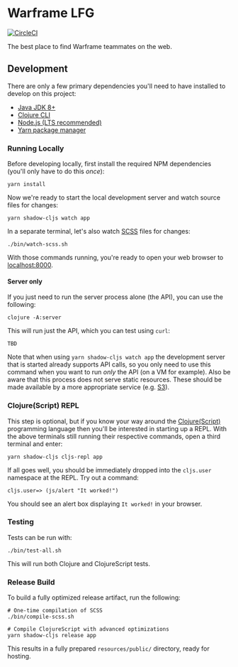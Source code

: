 # Warframe LFG
[![CircleCI](https://circleci.com/gh/cjsauer/warframe-lfg.svg?style=svg)](https://circleci.com/gh/cjsauer/warframe-lfg)

The best place to find Warframe teammates on the web.

## Development

There are only a few primary dependencies you'll need to have installed to develop
on this project:

- [Java JDK 8+][1]
- [Clojure CLI][8]
- [Node.js (LTS recommended)][2]
- [Yarn package manager][3]

### Running Locally

Before developing locally, first install the required NPM dependencies
(you'll only have to do this _once_):

```
yarn install
```

Now we're ready to start the local development server and watch source files
for changes:

```
yarn shadow-cljs watch app
```

In a separate terminal, let's also watch [SCSS][5] files for changes:

```
./bin/watch-scss.sh
```

With those commands running, you're ready to open your web browser to
[localhost:8000][4].

#### Server only

If you just need to run the server process alone (the API), you can use
the following:

```
clojure -A:server
```

This will run just the API, which you can test using `curl`:

```
TBD
```

Note that when using `yarn shadow-cljs watch app` the development server that is
started already supports API calls, so you only need to use this command when
you want to run _only_ the API (on a VM for example). Also be aware that this
process does not serve static resources. These should be made available by a
more appropriate service (e.g. [S3][7]).

### Clojure(Script) REPL

This step is optional, but if you know your way around the [Clojure(Script)][6]
programming language then you'll be interested in starting up a REPL. With the
above terminals still running their respective commands, open a third terminal
and enter:

```
yarn shadow-cljs cljs-repl app
```

If all goes well, you should be immediately dropped into the `cljs.user`
namespace at the REPL. Try out a command:

```
cljs.user=> (js/alert "It worked!")
```

You should see an alert box displaying `It worked!` in your browser.

### Testing

Tests can be run with:

```
./bin/test-all.sh
```

This will run both Clojure and ClojureScript tests.

### Release Build

To build a fully optimized release artifact, run the following:

```
# One-time compilation of SCSS
./bin/compile-scss.sh

# Compile ClojureScript with advanced optimizations
yarn shadow-cljs release app
```

This results in a fully prepared `resources/public/` directory, ready for
hosting.

[1]: https://www.oracle.com/technetwork/java/javase/downloads/index.html
[2]: https://nodejs.org/en/
[3]: https://yarnpkg.com/en/
[4]: localhost:8000
[5]: https://sass-lang.com/
[6]: https://clojure.org/
[7]: https://aws.amazon.com/s3/
[8]: https://clojure.org/guides/getting_started
